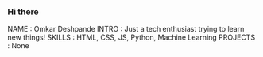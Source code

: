 ### Hi there ###
NAME        : Omkar Deshpande
INTRO       : Just a tech enthusiast trying to learn new things!
SKILLS      : HTML, CSS, JS, Python, Machine Learning
PROJECTS    : None

